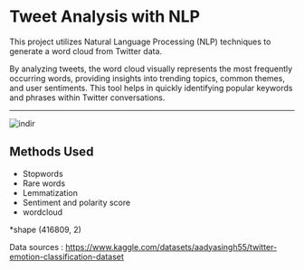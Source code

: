 # Tweet Analysis with NLP
This project utilizes Natural Language Processing (NLP) techniques to generate a word cloud from Twitter data.

By analyzing tweets, the word cloud visually represents the most frequently occurring words, providing insights into trending topics, common themes, and user sentiments. This tool helps in quickly identifying popular keywords and phrases within Twitter conversations.

---
![indir](https://github.com/user-attachments/assets/bd90dc44-0f70-4642-8ab5-7165b391d837)

## Methods Used
* Stopwords
* Rare words
* Lemmatization
* Sentiment and polarity score
* wordcloud

*shape (416809, 2)

Data sources : https://www.kaggle.com/datasets/aadyasingh55/twitter-emotion-classification-dataset
